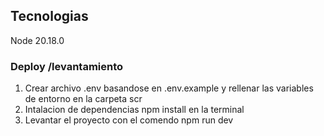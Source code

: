 ## Tecnologias
Node 20.18.0

### Deploy /levantamiento
1. Crear archivo .env basandose en .env.example y rellenar las variables de entorno en la carpeta scr
2. Intalacion de dependencias npm install en la terminal
3. Levantar el proyecto con el comendo npm run dev